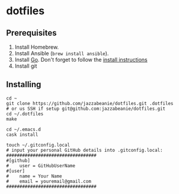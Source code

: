 # dotfiles

## Prerequisites

1. Install Homebrew.
2. Install Ansible (`brew install ansible`).
3. Install [Go](http://golang.org/dl/). Don't forget to follow the [install instructions](https://golang.org/doc/install)
4. Install git

## Installing

```
cd ~
git clone https://github.com/jazzabeanie/dotfiles.git .dotfiles
# or us SSH if setup git@github.com:jazzabeanie/dotfiles.git
cd ~/.dotfiles
make

cd ~/.emacs.d
cask install

touch ~/.gitconfig.local
# input your personal GitHub details into .gitconfig.local:
##################################
#[github]
#    user = GitHubUserName
#[user]
#    name = Your Name
#    email = youremail@gmail.com
##################################
```
